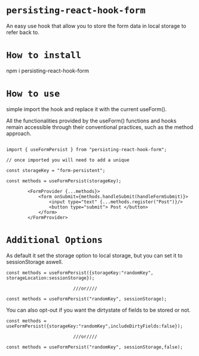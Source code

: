 # `persisting-react-hook-form`

An easy use hook that allow you to store the form data in local storage to refer back to.

# `How to install`

npm i persisting-react-hook-form

# `How to use`

simple import the hook and replace it with the current useForm().

All the functionalities provided by the useForm() functions and hooks remain accessible through their conventional practices, such as the method approach.


```tsx

import { useFormPersist } from "persisting-react-hook-form";

// once imported you will need to add a unique

const storageKey = "form-persistent";

const methods = useFormPersist(storageKey);

		<FormProvider {...methods}>
			<form onSubmit={methods.handleSubmit(handleFormSubmit)}>
				<input type="text" {...methods.register("Post")}/>
				<button type="submit"> Post </button>
			</form>
		</FormProvider>
 ```   


 # `Additional Options`

 As default it set the storage option to local storage, but you can set it to sessionStorage aswell.
```tsx
const methods = useFormPersist({storageKey:"randomKey", storageLocation:sessionStorage});

                         ///or////

const methods = useFormPersist("randomKey", sessionStorage);
```  

You can also opt-out if you want the dirtystate of fields to be stored or not. 
```tsx
const methods = useFormPersist({storageKey:"randomKey",includeDirtyFields:false});

                         ///or////
                         
const methods = useFormPersist("randomKey", sessionStorage,false);
```  


